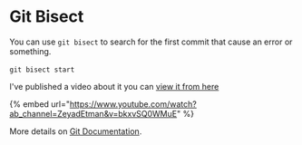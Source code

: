 # Git Bisect

You can use `git bisect` to search for the first commit that cause an error or something.\
\
`git bisect start`

I've published a video about it you can [view it from here](https://youtu.be/bkxvSQ0WMuE)

{% embed url="https://www.youtube.com/watch?ab_channel=ZeyadEtman&v=bkxvSQ0WMuE" %}

More details on [Git Documentation](https://git-scm.com/docs/git-bisect).
